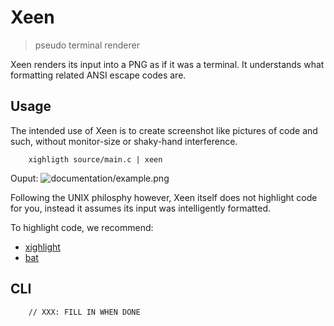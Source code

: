 # Xeen
> pseudo terminal renderer

Xeen renders its input into a PNG as if it was a terminal.
It understands what formatting related ANSI escape codes are.

## Usage
The intended use of Xeen is to create screenshot like pictures of code and such,
without monitor-size or shaky-hand interference.

```
    xighligth source/main.c | xeen
```
Ouput:
![documentation/example.png](documentation/example.png)

Following the UNIX philosphy however,
Xeen itself does not highlight code for you,
instead it assumes its input was intelligently formatted.

To highlight code, we recommend:
+ [xighlight]()
+ [bat]()

## CLI
```
    // XXX: FILL IN WHEN DONE
```
